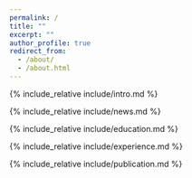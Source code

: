 ```yaml
---
permalink: /
title: ""
excerpt: ""
author_profile: true
redirect_from: 
  - /about/
  - /about.html
---
```


<span class='anchor' id='about-me'></span>
{% include_relative include/intro.md %}

{% include_relative include/news.md %}

{% include_relative include/education.md %}

{% include_relative include/experience.md %}

{% include_relative include/publication.md %}

